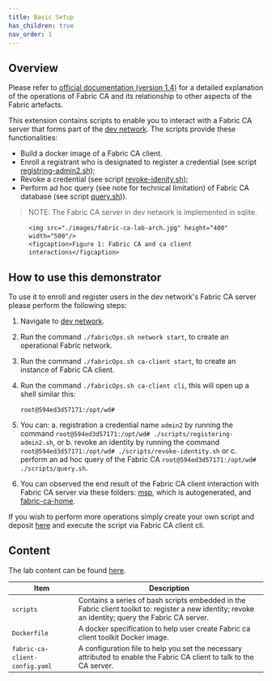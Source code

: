 ```yaml
---
title: Basic Setup
has_children: true
nav_order: 1
---
```


## Overview

Please refer to [official documentation (version 1.4)](https://hyperledger-fabric-ca.readthedocs.io/en/release-1.4/) for a detailed explanation of the operations of Fabric CA and its relationship to other aspects of the Fabric artefacts.

This extension contains scripts to enable you to interact with a Fabric CA server that forms part of the [dev network](./networks.md). The scripts provide these functionalities:

* Build a docker image of a Fabric CA client.
* Enroll a registrant who is designated to register a credential (see script [registring-admin2.sh](../extensions/fabric-ca-client/scripts/registering-admin2.sh));
* Revoke a credential (see script [revoke-idenity.sh](../extensions/fabric-ca-client/scripts/revoke-idenity.sh));
* Perform ad hoc query (see note for technical limitation) of Fabric CA database (see script [query.sh](../extensions/fabric-ca-client/scripts/query.sh))).

> NOTE:
> The Fabric CA server in dev network is implemented in sqlite.

<figure>

    <img src="./images/fabric-ca-lab-arch.jpg" height="400" width="500"/>
    <figcaption>Figure 1: Fabric CA and ca client interactions</figcaption>

</figure>

## How to use this demonstrator

To use it to enroll and register users in the dev network's Fabric CA server please perform the following steps:

1. Navigate to [dev network](../networks/dev).
2. Run the command `./fabricOps.sh network start`, to create an operational Fabric network.
3. Run the command `./fabricOps.sh ca-client start`, to create an instance of Fabric CA client.
4. Run the command `./fabricOps.sh ca-client cli`, this will open up a shell similar this:

   ```shell
   root@594ed3d57171:/opt/wd#
   ```

5. You can:
   a. registration a credential name `admin2` by running the command `root@594ed3d57171:/opt/wd# ./scripts/registering-admin2.sh`, or
   b. revoke an identity by running the command `root@594ed3d57171:/opt/wd# ./scripts/revoke-identity.sh` or
   c. perform an ad hoc query of the Fabric CA `root@594ed3d57171:/opt/wd# ./scripts/query.sh`.
6. You can observed the end result of the Fabric CA client interaction with Fabric CA server via these folders: [msp](../extensions/fabric-ca-client/msp), which is autogenerated, and [fabric-ca-home](../networks/dev/fabric-ca-home). 

If you wish to perform more operations simply create your own script and deposit [here](../extensions/fabric-ca-client/scripts) and execute the script via Fabric CA client cli. 

## Content

The lab content can be found [here](../extensions/fabric-ca-client).

| Item | Description |
| --- | --- |
| `scripts` | Contains a series of bash scripts embedded in the Fabric client toolkit to: register a new identity; revoke an identity; query the Fabric CA server. |
| `Dockerfile` | A docker specification to help user create Fabric ca client toolkit Docker image. |
| `fabric-ca-client-config.yaml` | A configuration file to help you set the necessary attributed to enable the Fabric CA client to talk to the CA server. |
